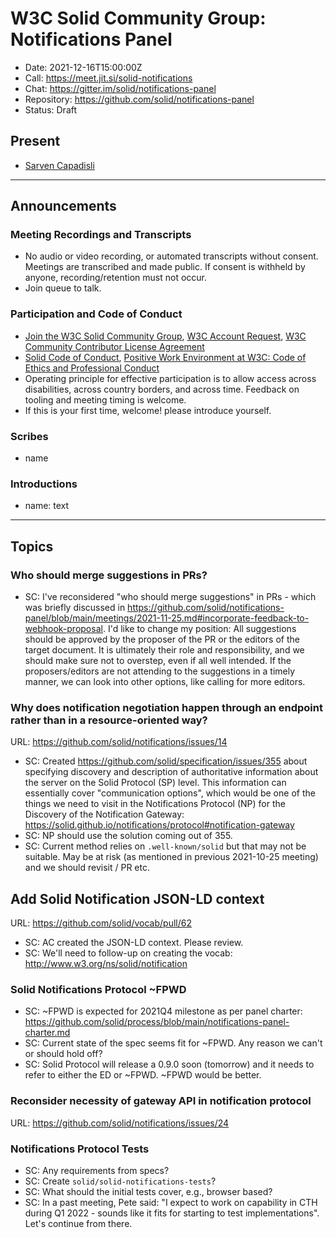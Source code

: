 # W3C Solid Community Group: Notifications Panel

* Date: 2021-12-16T15:00:00Z
* Call: https://meet.jit.si/solid-notifications
* Chat: https://gitter.im/solid/notifications-panel
* Repository: https://github.com/solid/notifications-panel
* Status: Draft

## Present
* [Sarven Capadisli](https://csarven.ca/#i)

---

## Announcements

### Meeting Recordings and Transcripts
* No audio or video recording, or automated transcripts without consent. Meetings are transcribed and made public. If consent is withheld by anyone, recording/retention must not occur.
* Join queue to talk.


### Participation and Code of Conduct
* [Join the W3C Solid Community Group](https://www.w3.org/community/solid/join), [W3C Account Request](http://www.w3.org/accounts/request), [W3C Community Contributor License Agreement](https://www.w3.org/community/about/agreements/cla/)
* [Solid Code of Conduct](https://github.com/solid/process/blob/main/code-of-conduct.md), [Positive Work Environment at W3C: Code of Ethics and Professional Conduct](https://www.w3.org/Consortium/cepc/)
* Operating principle for effective participation is to allow access across disabilities, across country borders, and across time. Feedback on tooling and meeting timing is welcome.
* If this is your first time, welcome! please introduce yourself.


### Scribes
* name

### Introductions
* name: text

---

## Topics

### Who should merge suggestions in PRs?

* SC: I've reconsidered "who should merge suggestions" in PRs - which was briefly discussed in <https://github.com/solid/notifications-panel/blob/main/meetings/2021-11-25.md#incorporate-feedback-to-webhook-proposal>. I'd like to change my position: All suggestions should be approved by the proposer of the PR or the editors of the target document. It is ultimately their role and responsibility, and we should make sure not to overstep, even if all well intended. If the proposers/editors are not attending to the suggestions in a timely manner, we can look into other options, like calling for more editors.


### Why does notification negotiation happen through an endpoint rather than in a resource-oriented way?
URL: https://github.com/solid/notifications/issues/14

* SC: Created https://github.com/solid/specification/issues/355 about specifying discovery and description of authoritative information about the server on the Solid Protocol (SP) level. This information can essentially cover "communication options", which would be one of the things we need to visit in the Notifications Protocol (NP) for the Discovery of the Notification Gateway: https://solid.github.io/notifications/protocol#notification-gateway
* SC: NP should use the solution coming out of 355.
* SC: Current method relies on `.well-known/solid` but that may not be suitable. May be at risk (as mentioned in previous 2021-10-25 meeting) and we should revisit / PR etc.


## Add Solid Notification JSON-LD context
URL: https://github.com/solid/vocab/pull/62

* SC: AC created the JSON-LD context. Please review.
* SC: We'll need to follow-up on creating the vocab: http://www.w3.org/ns/solid/notification


### Solid Notifications Protocol ~FPWD

* SC: ~FPWD is expected for 2021Q4 milestone as per panel charter: https://github.com/solid/process/blob/main/notifications-panel-charter.md
* SC: Current state of the spec seems fit for ~FPWD. Any reason we can't or should hold off?
* SC: Solid Protocol will release a 0.9.0 soon (tomorrow) and it needs to refer to either the ED or ~FPWD. ~FPWD would be better.


### Reconsider necessity of gateway API in notification protocol
URL: https://github.com/solid/notifications/issues/24


### Notifications Protocol Tests
* SC: Any requirements from specs?
* SC: Create `solid/solid-notifications-tests`?
* SC: What should the initial tests cover, e.g., browser based?
* SC: In a past meeting, Pete said: "I expect to work on capability in CTH during Q1 2022 - sounds like it fits for starting to test implementations". Let's continue from there.
